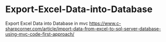 # Export-Excel-Data-into-Database
Export Excel Data into Database in mvc
https://www.c-sharpcorner.com/article/import-data-from-excel-to-sql-server-database-using-mvc-code-first-approach/
